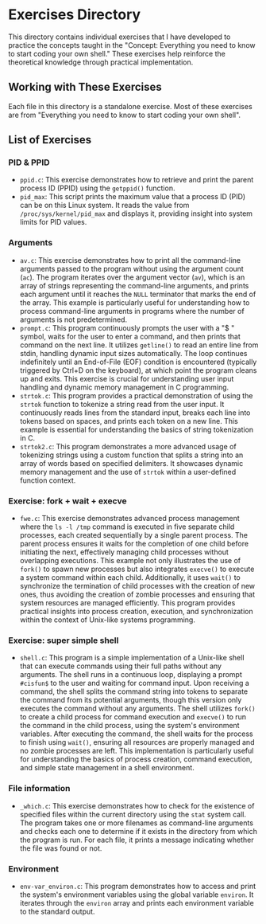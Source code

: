 # Exercises Directory

This directory contains individual exercises that I have developed to practice
the concepts taught in the "Concept: Everything you need to know to start coding your own shell."
These exercises help reinforce the theoretical knowledge through practical implementation.

## Working with These Exercises

Each file in this directory is a standalone exercise.
Most of these exercises are from "Everything you need to know to start coding your own shell".

## List of Exercises

### PID & PPID
- `ppid.c`: This exercise demonstrates how to retrieve and print the parent process ID (PPID) using the `getppid()` function.
- `pid_max`: This script prints the maximum value that a process ID (PID) can be on this Linux system.
It reads the value from `/proc/sys/kernel/pid_max` and displays it, providing insight into system limits for PID values.

### Arguments
- `av.c`: This exercise demonstrates how to print all the command-line arguments passed to the program without using the argument count (`ac`).
The program iterates over the argument vector (`av`), which is an array of strings representing the command-line arguments,
and prints each argument until it reaches the `NULL` terminator that marks the end of the array.
This example is particularly useful for understanding how to process command-line arguments in programs where the number of
arguments is not predetermined.
- `prompt.c`: This program continuously prompts the user with a "$ " symbol,
waits for the user to enter a command, and then prints that command on the next line.
It utilizes `getline()` to read an entire line from stdin, handling dynamic input sizes automatically.
The loop continues indefinitely until an End-of-File (EOF) condition is encountered
(typically triggered by Ctrl+D on the keyboard), at which point the program cleans up and exits.
This exercise is crucial for understanding user input handling and dynamic memory management in C programming.
- `strtok.c`: This program provides a practical demonstration of using the `strtok` function to tokenize a string read from the user input.
It continuously reads lines from the standard input, breaks each line into tokens based on spaces, and prints each token on a new line.
This example is essential for understanding the basics of string tokenization in C.
- `strtok2.c`: This program demonstrates a more advanced usage of tokenizing strings using a custom function that splits a string
into an array of words based on specified delimiters.
It showcases dynamic memory management and the use of `strtok` within a user-defined function context.

### Exercise: fork + wait + execve
- `fwe.c`: This exercise demonstrates advanced process management where the `ls -l /tmp`
command is executed in five separate child processes, each created sequentially by a single parent process.
The parent process ensures it waits for the completion of one child before initiating the next, effectively
managing child processes without overlapping executions.
This example not only illustrates the use of `fork()` to spawn new processes but also integrates `execve()`
to execute a system command within each child.
Additionally, it uses `wait()` to synchronize the termination of child processes with the creation of new ones,
thus avoiding the creation of zombie processes and ensuring that system resources are managed efficiently.
This program provides practical insights into process creation, execution, and synchronization
within the context of Unix-like systems programming.

### Exercise: super simple shell
- `shell.c`: This program is a simple implementation of a Unix-like shell
that can execute commands using their full paths without any arguments.
The shell runs in a continuous loop, displaying a prompt `#cisfun$`
to the user and waiting for command input.
Upon receiving a command, the shell splits the command string into tokens
to separate the command from its potential arguments,
though this version only executes the command without any arguments.
The shell utilizes `fork()` to create a child process for command execution and `execve()`
to run the command in the child process, using the system's environment variables.
After executing the command, the shell waits for the process to finish using `wait()`,
ensuring all resources are properly managed and no zombie processes are left.
This implementation is particularly useful for understanding the basics of process creation,
command execution, and simple state management in a shell environment.

### File information

- `_which.c`: This exercise demonstrates how to check for the existence of
specified files within the current directory using the `stat` system call.
The program takes one or more filenames as command-line arguments and checks
each one to determine if it exists in the directory from which the program is run.
For each file, it prints a message indicating whether the file was found or not.

### Environment

- `env-var_environ.c`: This program demonstrates how to access and print the system's environment
variables using the global variable `environ`.
It iterates through the `environ` array and prints each environment variable to the standard output.

